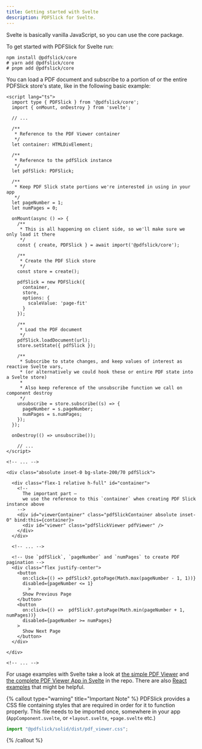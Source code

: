 ```yaml
---
title: Getting started with Svelte
description: PDFSlick for Svelte.
---
```


Svelte is basically vanilla JavaScript, so you can use the core package.

To get started with PDFSlick for Svelte run:

```shell
npm install @pdfslick/core
# yarn add @pdfslick/core
# pnpm add @pdfslick/core
```

You can load a PDF document and subscribe to a portion of or the entire PDFSlick store's state, like in the following basic example:

```svelte
<script lang="ts">
  import type { PDFSlick } from '@pdfslick/core';
  import { onMount, onDestroy } from 'svelte';

  // ...

  /**
   * Reference to the PDF Viewer container
   */
  let container: HTMLDivElement;

  /**
   * Reference to the pdfSlick instance
   */
  let pdfSlick: PDFSlick;

  /**
   * Keep PDF Slick state portions we're interested in using in your app
   */
  let pageNumber = 1;
  let numPages = 0;

  onMount(async () => {
    /**
     * This is all happening on client side, so we'll make sure we only load it there
     */
    const { create, PDFSlick } = await import('@pdfslick/core');

    /**
     * Create the PDF Slick store 
     */
    const store = create();

    pdfSlick = new PDFSlick({
      container,
      store,
      options: {
        scaleValue: 'page-fit'
      }
    });

    /**
     * Load the PDF document
     */
    pdfSlick.loadDocument(url);
    store.setState({ pdfSlick });

    /**
     * Subscribe to state changes, and keep values of interest as reactive Svelte vars, 
     * (or alternatively we could hook these or entire PDF state into a Svelte store)
     * 
     * Also keep reference of the unsubscribe function we call on component destroy
     */
    unsubscribe = store.subscribe((s) => {
      pageNumber = s.pageNumber;
      numPages = s.numPages;
    });
  });

  onDestroy(() => unsubscribe());

	// ...
</script>

<!-- ... -->

<div class="absolute inset-0 bg-slate-200/70 pdfSlick">

  <div class="flex-1 relative h-full" id="container">
    <!--
      The important part —
      we use the reference to this `container` when creating PDF Slick instance above
    -->
    <div id="viewerContainer" class="pdfSlickContainer absolute inset-0" bind:this={container}>
      <div id="viewer" class="pdfSlickViewer pdfViewer" />
    </div>
  </div>

  <!-- ... -->

  <!-- Use `pdfSlick`, `pageNumber` and `numPages` to create PDF pagination -->
  <div class="flex justify-center">
    <button
      on:click={() => pdfSlick?.gotoPage(Math.max(pageNumber - 1, 1))}
      disabled={pageNumber <= 1}
		>
      Show Previous Page
    </button>
    <button
      on:click={() =>  pdfSlick?.gotoPage(Math.min(pageNumber + 1, numPages))}
      disabled={pageNumber >= numPages}
    >
      Show Next Page
    </button>
  </div>

</div>

<!-- ... -->
```

For usage examples with Svelte take a look at [the simple PDF Viewer](https://github.com/pdfslick/pdfslick/blob/main/apps/svelteweb/src/routes/simple-pdf-viewer/+page.svelte) and [the complete PDF Viewer App in Svelte](https://github.com/pdfslick/pdfslick/tree/main/apps/svelteweb/src/lib/PDFViewerApp) in the repo. There are also [React examples](https://github.com/pdfslick/pdfslick/tree/main/apps/web/examples) that might be helpful.

{% callout type="warning" title="Important Note" %}
PDFSlick provides a CSS file containing styles that are required in order for it to function properly. This file needs to be imported once, somewhere in your app (`AppComponent.svelte`, or `+layout.svelte`, `+page.svelte` etc.)

```js
import "@pdfslick/solid/dist/pdf_viewer.css";
```

{% /callout %}

